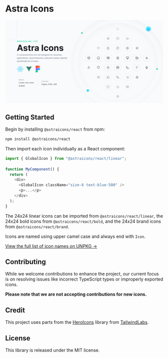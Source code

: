 # Astra Icons

<p align="center">
  <a href="https://uiastra.com" target="_blank">
    <picture>
      <source media="(prefers-color-scheme: dark)" srcset=".github/dark.jpg">
      <source media="(prefers-color-scheme: light)" srcset=".github/light.jpg">
      <img alt="AstraIcons" style="max-width: 100%" src=".github/light.jpg">
    </picture>
  </a>
</p>

## Getting Started

Begin by installing `@astraicons/react` from npm:

```sh
npm install @astraicons/react
```

Then import each icon individually as a React component:

```js
import { GlobalIcon } from "@astraicons/react/linear";

function MyComponent() {
  return (
    <div>
      <GlobalIcon className="size-6 text-blue-500" />
      <p>...</p>
    </div>
  );
}
```

The 24x24 linear icons can be imported from `@astraicons/react/linear`, the 24x24 bold icons from `@astraicons/react/bold`, and the 24x24 brand icons from `@astraicons/react/brand`.

Icons are named using upper camel case and always end with `Icon`.

[View the full list of icon names on UNPKG &rarr;](https://unpkg.com/browse/@astraicons/react/linear/)

## Contributing

While we welcome contributions to enhance the project, our current focus is on resolving issues like incorrect TypeScript types or improperly exported icons.

**Please note that we are not accepting contributions for new icons.**

## Credit

This project uses parts from the [HeroIcons](https://github.com/tailwindlabs/heroicons) library from [TailwindLabs](https://github.com/tailwindlabs).

## License

This library is released under the MIT license.
